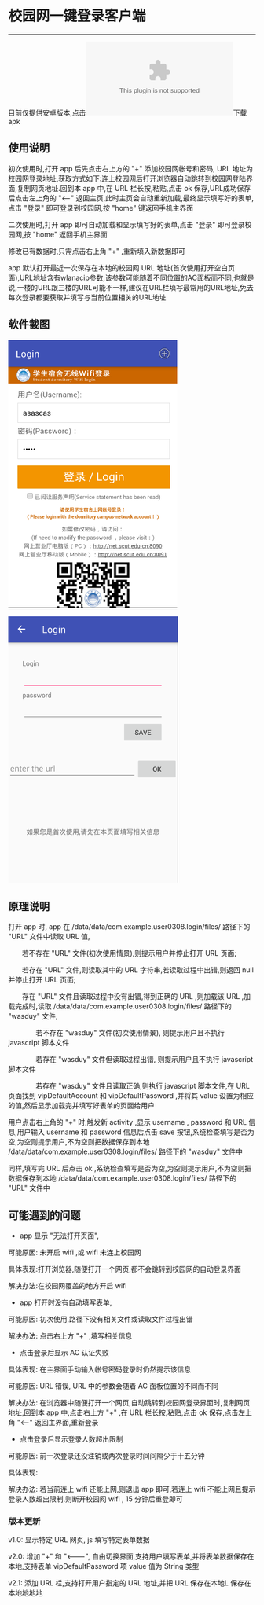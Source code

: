 # 校园网一键登录客户端

---

目前仅提供安卓版本,点击![这里](app/app.release.apk)下载 apk

## 使用说明

初次使用时,打开 app 后先点击右上方的 "+" 添加校园网帐号和密码, URL 地址为校园网登录地址,获取方式如下:连上校园网后打开浏览器自动跳转到校园网登陆界面,复制网页地址.回到本 app 中,在 URL 栏长按,粘贴,点击 ok 保存,URL成功保存后点击左上角的 "<--" 返回主页,此时主页会自动重新加载,最终显示填写好的表单,点击 "登录" 即可登录到校园网,按 "home" 键返回手机主界面

二次使用时,打开 app 即可自动加载和显示填写好的表单,点击 "登录" 即可登录校园网,按 "home" 返回手机主界面

修改已有数据时,只需点击右上角 "+" ,重新填入新数据即可

 app 默认打开最近一次保存在本地的校园网 URL 地址(首次使用打开空白页面),URL地址含有wlanacip参数,该参数可能随着不同位置的AC面板而不同,也就是说,一楼的URL跟三楼的URL可能不一样,建议在URL栏填写最常用的URL地址,免去每次登录都要获取并填写与当前位置相关的URL地址

## 软件截图

![图片1](Screenshot/LoginScreen1.png)

![图片2](Screenshot/LoginScreen2.png)

## 原理说明

打开 app 时, app 在 /data/data/com.example.user0308.login/files/ 路径下的 "URL" 文件中读取 URL 值,

&emsp;&emsp;若不存在 "URL" 文件(初次使用情景),则提示用户并停止打开 URL 页面;

&emsp;&emsp;若存在 "URL" 文件,则读取其中的 URL 字符串,若读取过程中出错,则返回 null 并停止打开 URL 页面;

&emsp;&emsp;存在 "URL" 文件且读取过程中没有出错,得到正确的 URL ,则加载该 URL ,加载完成时,读取 /data/data/com.example.user0308.login/files/ 路径下的 "wasduy" 文件,
      
&emsp;&emsp;&emsp;&emsp;若不存在 "wasduy" 文件(初次使用情景), 则提示用户且不执行 javascript 脚本文件

&emsp;&emsp;&emsp;&emsp;若存在 "wasduy" 文件但读取过程出错, 则提示用户且不执行 javascript 脚本文件

&emsp;&emsp;&emsp;&emsp;若存在 "wasduy" 文件且读取正确,则执行 javascript 脚本文件,在 URL 页面找到 vipDefaultAccount 和 vipDefaultPassword ,并将其 value 设置为相应的值,然后显示加载完并填写好表单的页面给用户

用户点击右上角的 "+" 时,触发新 activity ,显示 username , password 和 URL 信息,用户输入 username 和 password 信息后点击 save 按钮,系统检查填写是否为空,为空则提示用户,不为空则把数据保存到本地 /data/data/com.example.user0308.login/files/ 路径下的 "wasduy" 文件中

同样,填写完 URL 后点击 ok ,系统检查填写是否为空,为空则提示用户,不为空则把数据保存到本地 /data/data/com.example.user0308.login/files/ 路径下的 "URL" 文件中

## 可能遇到的问题
* app 显示 "无法打开页面", 

可能原因: 未开启 wifi ,或 wifi 未连上校园网

具体表现:打开浏览器,随便打开一个网页,都不会跳转到校园网的自动登录界面

解决办法:在校园网覆盖的地方开启 wifi

* app 打开时没有自动填写表单,

可能原因: 初次使用,路径下没有相关文件或读取文件过程出错

解决办法: 点击右上方 "+" ,填写相关信息

* 点击登录后显示 AC 认证失败

具体表现: 在主界面手动输入帐号密码登录时仍然提示该信息

可能原因: URL 错误, URL 中的参数会随着 AC 面板位置的不同而不同

解决办法: 在浏览器中随便打开一个网页,自动跳转到校园网登录界面时,复制网页地址,回到本 app 中,点击右上方 "+" ,在 URL 栏长按,粘贴,点击 ok 保存,点击左上角 "<--" 返回主界面,重新登录

* 点击登录后显示登录人数超出限制

可能原因: 前一次登录还没注销或两次登录时间间隔少于十五分钟

具体表现: 

解决办法: 若当前连上 wifi 还能上网,则退出 app 即可,若连上 wifi 不能上网且提示登录人数超出限制,则断开校园网 wifi , 15 分钟后重登即可

### 版本更新

v1.0: 显示特定 URL 网页, js 填写特定表单数据

v2.0: 增加 "+" 和 "<---", 自由切换界面,支持用户填写表单,并将表单数据保存在本地,支持表单 vipDefaultPassword 项 value 值为 String 类型

v2.1: 添加 URL 栏,支持打开用户指定的 URL 地址,并把 URL 保存在本地L 保存在本地地地地